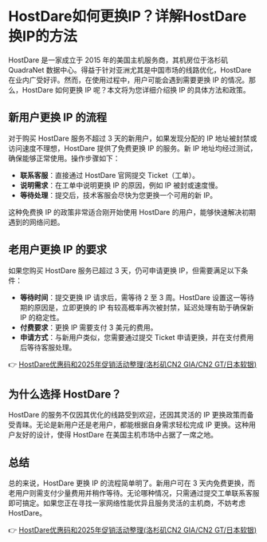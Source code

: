 # HostDare如何更换IP？详解HostDare换IP的方法

HostDare 是一家成立于 2015 年的美国主机服务商，其机房位于洛杉矶 QuadraNet 数据中心。得益于针对亚洲尤其是中国市场的线路优化，HostDare 在业内广受好评。然而，在使用过程中，用户可能会遇到需要更换 IP 的情况。那么，HostDare 如何更换 IP 呢？本文将为您详细介绍换 IP 的具体方法和政策。

## 新用户更换 IP 的流程

对于购买 HostDare 服务不超过 3 天的新用户，如果发现分配的 IP 地址被封禁或访问速度不理想，HostDare 提供了免费更换 IP 的服务。新 IP 地址均经过测试，确保能够正常使用。操作步骤如下：

- **联系客服**：直接通过 HostDare 官网提交 Ticket（工单）。
- **说明需求**：在工单中说明更换 IP 的原因，例如 IP 被封或速度慢。
- **等待处理**：提交后，技术客服会尽快为您更换一个可用的新 IP。

这种免费换 IP 的政策非常适合刚开始使用 HostDare 的用户，能够快速解决初期遇到的网络问题。

## 老用户更换 IP 的要求

如果您购买 HostDare 服务已超过 3 天，仍可申请更换 IP，但需要满足以下条件：

- **等待时间**：提交更换 IP 请求后，需等待 2 至 3 周。HostDare 设置这一等待期的原因是，立即更换的 IP 有较高概率再次被封禁，延迟处理有助于确保新 IP 的稳定性。
- **付费要求**：更换 IP 需要支付 3 美元的费用。
- **申请方式**：与新用户类似，您需要通过提交 Ticket 申请更换，并在支付费用后等待客服处理。

👉 [HostDare优惠码和2025年促销活动整理(洛杉矶CN2 GIA/CN2 GT/日本软银)](https://bit.ly/hostdare)

## 为什么选择 HostDare？

HostDare 的服务不仅因其优化的线路受到欢迎，还因其灵活的 IP 更换政策而备受青睐。无论是新用户还是老用户，都能根据自身需求轻松完成 IP 更换。这种用户友好的设计，使得 HostDare 在美国主机市场中占据了一席之地。

## 总结

总的来说，HostDare 更换 IP 的流程简单明了。新用户可在 3 天内免费更换，而老用户则需支付少量费用并稍作等待。无论哪种情况，只需通过提交工单联系客服即可搞定。如果您正在寻找一家网络性能优异且服务灵活的主机商，不妨考虑 HostDare。

👉 [HostDare优惠码和2025年促销活动整理(洛杉矶CN2 GIA/CN2 GT/日本软银)](https://bit.ly/hostdare)